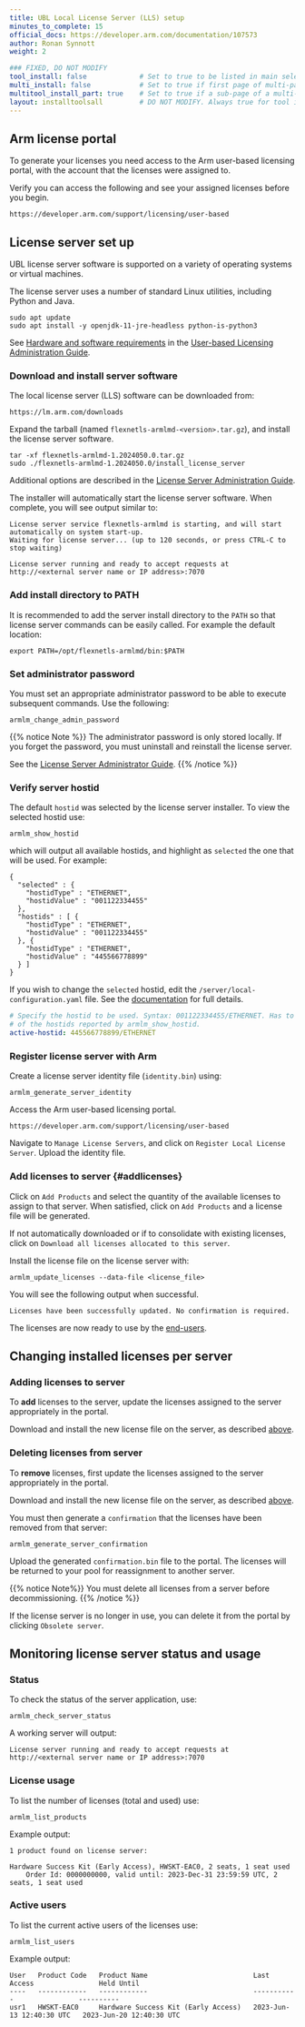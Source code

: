 ```yaml
---
title: UBL Local License Server (LLS) setup
minutes_to_complete: 15
official_docs: https://developer.arm.com/documentation/107573
author: Ronan Synnott
weight: 2                      

### FIXED, DO NOT MODIFY
tool_install: false             # Set to true to be listed in main selection page, else false
multi_install: false            # Set to true if first page of multi-page article, else false
multitool_install_part: true    # Set to true if a sub-page of a multi-page article, else false
layout: installtoolsall         # DO NOT MODIFY. Always true for tool install articles
---
```


## Arm license portal

To generate your licenses you need access to the Arm user-based licensing portal, with the account that the licenses were assigned to.

Verify you can access the following and see your assigned licenses before you begin.
```url
https://developer.arm.com/support/licensing/user-based
```

## License server set up

UBL license server software is supported on a variety of operating systems or virtual machines. 

The license server uses a number of standard Linux utilities, including Python and Java.

```console
sudo apt update
sudo apt install -y openjdk-11-jre-headless python-is-python3
```
See [Hardware and software requirements](https://developer.arm.com/documentation/107573/latest/Installing-and-populating-the-license-server/Hardware-and-software-requirements) in the [User-based Licensing Administration Guide](https://developer.arm.com/documentation/107573).

### Download and install server software

The local license server (LLS) software can be downloaded from:
```url
https://lm.arm.com/downloads
```
Expand the tarball (named `flexnetls-armlmd-<version>.tar.gz`), and install the license server software.
```console
tar -xf flexnetls-armlmd-1.2024050.0.tar.gz
sudo ./flexnetls-armlmd-1.2024050.0/install_license_server
```
Additional options are described in the [License Server Administration Guide](https://developer.arm.com/documentation/107573/latest/Installing-and-populating-the-license-server/Install-your-license-server).

The installer will automatically start the license server software. When complete, you will see output similar to:
```output
License server service flexnetls-armlmd is starting, and will start automatically on system start-up.
Waiting for license server... (up to 120 seconds, or press CTRL-C to stop waiting)

License server running and ready to accept requests at http://<external server name or IP address>:7070
```

### Add install directory to PATH

It is recommended to add the server install directory to the `PATH` so that license server commands can be easily called. For example the default location:
```console
export PATH=/opt/flexnetls-armlmd/bin:$PATH
```

### Set administrator password

You must set an appropriate administrator password to be able to execute subsequent commands. Use the following:
```console
armlm_change_admin_password
```
{{% notice Note %}}
The administrator password is only stored locally. If you forget the password, you must uninstall and reinstall the license server.

See the [License Server Administrator Guide](https://developer.arm.com/documentation/107573/latest/License-server-administration/Reset-the-administrator-password).
{{% /notice %}}


### Verify server hostid

The default `hostid` was selected by the license server installer. To view the selected hostid use:
```console
armlm_show_hostid
```
which will output all available hostids, and highlight as `selected` the one that will be used. For example:
```output
{
  "selected" : {
    "hostidType" : "ETHERNET",
    "hostidValue" : "001122334455"
  },
  "hostids" : [ {
    "hostidType" : "ETHERNET",
    "hostidValue" : "001122334455"
  }, {
    "hostidType" : "ETHERNET",
    "hostidValue" : "445566778899"
  } ]
}
```
If you wish to change the `selected` hostid, edit the `/server/local-configuration.yaml` file. See the [documentation](https://developer.arm.com/documentation/107573/1-2024500/Installing-and-populating-the-license-server/Configure-your-license-server) for full details.
```yml
# Specify the hostid to be used. Syntax: 001122334455/ETHERNET. Has to be one
# of the hostids reported by armlm_show_hostid.
active-hostid: 445566778899/ETHERNET
```

### Register license server with Arm

Create a license server identity file (`identity.bin`) using:
```console
armlm_generate_server_identity
```
Access the Arm user-based licensing portal.
```url
https://developer.arm.com/support/licensing/user-based
```
Navigate to `Manage License Servers`, and click on `Register Local License Server`. Upload the identity file.


### Add licenses to server {#addlicenses}

Click on `Add Products` and select the quantity of the available licenses to assign to that server. When satisfied, click on `Add Products` and a license file will be generated.

If not automatically downloaded or if to consolidate with existing licenses, click on `Download all licenses allocated to this server`.

Install the license file on the license server with:
```console
armlm_update_licenses --data-file <license_file>
```
You will see the following output when successful.
```output
Licenses have been successfully updated. No confirmation is required.
```
The licenses are now ready to use by the [end-users](/install-guides/license/ubl_license_enduser/).


## Changing installed licenses per server

### Adding licenses to server

To **add** licenses to the server, update the licenses assigned to the server appropriately in the portal.

Download and install the new license file on the server, as described [above](#addlicenses).

### Deleting licenses from server

To **remove** licenses, first update the licenses assigned to the server appropriately in the portal.

Download and install the new license file on the server, as described [above](#addlicenses).

You must then generate a `confirmation` that the licenses have been removed from that server:
```command
armlm_generate_server_confirmation
```
Upload the generated `confirmation.bin` file to the portal. The licenses will be returned to your pool for reassignment to another server.

{{% notice Note%}}
You must delete all licenses from a server before decommissioning.
{{% /notice %}}

If the license server is no longer in use, you can delete it from the portal by clicking `Obsolete server`.


## Monitoring license server status and usage

### Status

To check the status of the server application, use:
```console
armlm_check_server_status
```
A working server will output:
```output
License server running and ready to accept requests at http://<external server name or IP address>:7070
```

### License usage

To list the number of licenses (total and used) use:
```console
armlm_list_products
```
Example output:
```output
1 product found on license server:

Hardware Success Kit (Early Access), HWSKT-EAC0, 2 seats, 1 seat used
    Order Id: 0000000000, valid until: 2023-Dec-31 23:59:59 UTC, 2 seats, 1 seat used
```
### Active users

To list the current active users of the licenses use:
```console
armlm_list_users
```
Example output:
```output
User   Product Code   Product Name                          Last Access                Held Until
----   ------------   ------------                          -----------                ----------
usr1   HWSKT-EAC0     Hardware Success Kit (Early Access)   2023-Jun-13 12:40:30 UTC   2023-Jun-20 12:40:30 UTC
```
